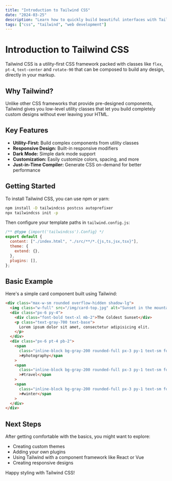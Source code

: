 ```yaml
---
title: "Introduction to Tailwind CSS"
date: "2024-03-25"
description: "Learn how to quickly build beautiful interfaces with Tailwind CSS utility classes"
tags: ["css", "tailwind", "web development"]
---
```


# Introduction to Tailwind CSS

Tailwind CSS is a utility-first CSS framework packed with classes like `flex`, `pt-4`, `text-center` and `rotate-90` that can be composed to build any design, directly in your markup.

## Why Tailwind?

Unlike other CSS frameworks that provide pre-designed components, Tailwind gives you low-level utility classes that let you build completely custom designs without ever leaving your HTML.

## Key Features

- **Utility-First:** Build complex components from utility classes
- **Responsive Design:** Built-in responsive modifiers
- **Dark Mode:** Simple dark mode support
- **Customization:** Easily customize colors, spacing, and more
- **Just-in-Time Compiler:** Generate CSS on-demand for better performance

## Getting Started

To install Tailwind CSS, you can use npm or yarn:

```bash
npm install -D tailwindcss postcss autoprefixer
npx tailwindcss init -p
```

Then configure your template paths in `tailwind.config.js`:

```js
/** @type {import('tailwindcss').Config} */
export default {
  content: ["./index.html", "./src/**/*.{js,ts,jsx,tsx}"],
  theme: {
    extend: {},
  },
  plugins: [],
};
```

## Basic Example

Here's a simple card component built using Tailwind:

```html
<div class="max-w-sm rounded overflow-hidden shadow-lg">
  <img class="w-full" src="/img/card-top.jpg" alt="Sunset in the mountains" />
  <div class="px-6 py-4">
    <div class="font-bold text-xl mb-2">The Coldest Sunset</div>
    <p class="text-gray-700 text-base">
      Lorem ipsum dolor sit amet, consectetur adipisicing elit.
    </p>
  </div>
  <div class="px-6 pt-4 pb-2">
    <span
      class="inline-block bg-gray-200 rounded-full px-3 py-1 text-sm font-semibold text-gray-700 mr-2 mb-2"
      >#photography</span
    >
    <span
      class="inline-block bg-gray-200 rounded-full px-3 py-1 text-sm font-semibold text-gray-700 mr-2 mb-2"
      >#travel</span
    >
    <span
      class="inline-block bg-gray-200 rounded-full px-3 py-1 text-sm font-semibold text-gray-700 mr-2 mb-2"
      >#winter</span
    >
  </div>
</div>
```

## Next Steps

After getting comfortable with the basics, you might want to explore:

- Creating custom themes
- Adding your own plugins
- Using Tailwind with a component framework like React or Vue
- Creating responsive designs

Happy styling with Tailwind CSS!
